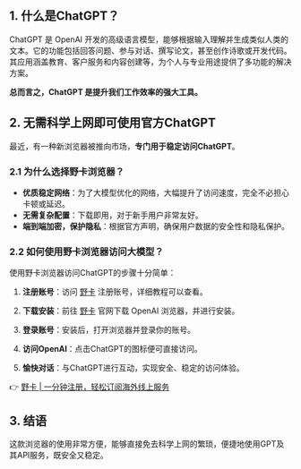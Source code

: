 ## 1. 什么是ChatGPT？

ChatGPT 是 OpenAI 开发的高级语言模型，能够根据输入理解并生成类似人类的文本。它的功能包括回答问题、参与对话、撰写论文，甚至创作诗歌或开发代码。其应用涵盖教育、客户服务和内容创建等，为个人与专业用途提供了多功能的解决方案。

**总而言之，ChatGPT 是提升我们工作效率的强大工具。**

## 2. 无需科学上网即可使用官方ChatGPT

最近，有一种新浏览器被推向市场，**专门用于稳定访问ChatGPT**。

### 2.1 为什么选择野卡浏览器？

- **优质稳定网络**：为了大模型优化的网络，大幅提升了访问速度，完全不必担心卡顿或延迟。
- **无需复杂配置**：下载即用，对于新手用户非常友好。
- **端到端加密，保护隐私**：根据官方声明，确保用户数据的安全性和隐私保护。

### 2.2 如何使用野卡浏览器访问大模型？

使用野卡浏览器访问ChatGPT的步骤十分简单：

1. **注册账号**：访问 [野卡](https://bit.ly/bewildcard) 注册账号，详细教程可以查看。
  
2. **下载安装**：前往 [野卡](https://bit.ly/bewildcard) 官网下载 OpenAI 浏览器，并进行安装。

3. **登录账号**：安装后，打开浏览器并登录你的账号。

4. **访问OpenAI**：点击ChatGPT的图标便可直接访问。

5. **愉快对话**：与ChatGPT进行互动，实现安全、稳定的访问体验。

👉 [野卡 | 一分钟注册，轻松订阅海外线上服务](https://bit.ly/bewildcard)

## 3. 结语

这款浏览器的使用非常方便，能够直接免去科学上网的繁琐，便捷地使用GPT及其API服务，既安全又稳定。